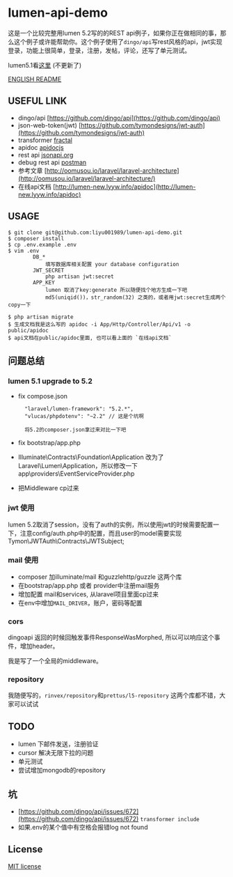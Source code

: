 # lumen-api-demo

这是一个比较完整用lumen 5.2写的的REST api例子，如果你正在做相同的事，那么这个例子或许能帮助你。这个例子使用了`dingo/api`写rest风格的api，jwt实现登录，功能上很简单，登录，注册，发帖，评论，还写了单元测试。

lumen5.1看[这里](https://github.com/liyu001989/lumen-api-demo/tree/5.1) (不更新了)

[ENGLISH README](./EN_README.md)


## USEFUL LINK
- dingo/api [https://github.com/dingo/api](https://github.com/dingo/api)
- json-web-token(jwt) [https://github.com/tymondesigns/jwt-auth](https://github.com/tymondesigns/jwt-auth)
- transformer [fractal](http://fractal.thephpleague.com/)
- apidoc [apidocjs](http://apidocjs.com/)
- rest api [jsonapi.org](http://jsonapi.org/format/)
- debug rest api [postman](https://chrome.google.com/webstore/detail/postman/fhbjgbiflinjbdggehcddcbncdddomop?hl=en)
- 参考文章 [http://oomusou.io/laravel/laravel-architecture](http://oomusou.io/laravel/laravel-architecture/)
- 在线api文档 [http://lumen-new.lyyw.info/apidoc](http://lumen-new.lyyw.info/apidoc)


## USAGE
```
$ git clone git@github.com:liyu001989/lumen-api-demo.git
$ composer install
$ cp .env.example .env
$ vim .env
        DB_*
            填写数据库相关配置 your database configuration
	    JWT_SECRET
            php artisan jwt:secret
	    APP_KEY
            lumen 取消了key:generate 所以随便找个地方生成一下吧
            md5(uniqid())，str_random(32) 之类的，或者用jwt:secret生成两个copy一下

$ php artisan migrate
$ 生成文档我是这么写的 apidoc -i App/Http/Controller/Api/v1 -o public/apidoc
$ api文档在public/apidoc里面, 也可以看上面的 `在线api文档`
```

## 问题总结

### lumen 5.1 upgrade to  5.2

- fix compose.json

        "laravel/lumen-framework": "5.2.*",
        "vlucas/phpdotenv": "~2.2" // 这是个坑啊
      
        将5.2的composer.json拿过来对比一下吧

- fix bootstrap/app.php
- Illuminate\Contracts\Foundation\Application 改为了Laravel\Lumen\Application，所以修改一下app\providers\EventServiceProvider.php
- 把Middleware cp过来


### jwt 使用

lumen 5.2取消了session，没有了auth的实例，所以使用jwt的时候需要配置一下，注意config/auth.php中的配置，而且user的model需要实现Tymon\JWTAuth\Contracts\JWTSubject;

### mail 使用

- composer 加illuminate/mail 和guzzlehttp/guzzle 这两个库
- 在bootstrap/app.php 或者 provider中注册mail服务
- 增加配置 mail和services, 从laravel项目里面cp过来
- 在env中增加`MAIL_DRIVER`，账户，密码等配置

### cors

dingoapi 返回的时候回触发事件ResponseWasMorphed, 所以可以响应这个事件，增加header。

我是写了一个全局的middleware。

### repository

我随便写的，`rinvex/repository`和`prettus/l5-repository` 这两个库都不错，大家可以试试

## TODO
- lumen 下邮件发送，注册验证
- cursor 解决无限下拉的问题
- 单元测试
- 尝试增加mongodb的repository

## 坑
- [https://github.com/dingo/api/issues/672](https://github.com/dingo/api/issues/672)  `transformer include`
- 如果.env的某个值中有空格会报错log not found

## License

[MIT license](http://opensource.org/licenses/MIT)
